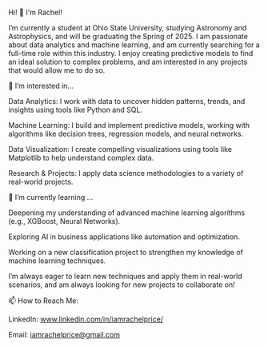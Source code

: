 Hi! 👋 I'm Rachel!

I’m currently a student at Ohio State University, studying Astronomy and Astrophysics, and will be graduating the Spring of 2025. I am passionate about data analytics and machine learning, and am 
currently searching for a full-time role within this industry. I enjoy creating predictive models to find an ideal solution to complex problems, and am interested in any projects that would allow me to do so.


👀 I’m interested in...

Data Analytics: I work with data to uncover hidden patterns, trends, and insights using tools like Python and SQL.

Machine Learning: I build and implement predictive models, working with algorithms like decision trees, regression models, and neural networks.

Data Visualization: I create compelling visualizations using tools like Matplotlib to help understand complex data.

Research & Projects: I apply data science methodologies to a variety of real-world projects.


🌱 I’m currently learning ...

Deepening my understanding of advanced machine learning algorithms (e.g., XGBoost, Neural Networks).

Exploring AI in business applications like automation and optimization.

Working on a new classification project to strengthen my knowledge of machine learning techniques.


I’m always eager to learn new techniques and apply them in real-world scenarios, and am always looking for new projects to collaborate on!


📫 How to Reach Me:

LinkedIn: www.linkedin.com/in/iamrachelprice/

Email: iamrachelprice@gmail.com
